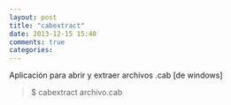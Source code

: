 ```yaml
---
layout: post
title: "cabextract"
date: 2013-12-15 15:40
comments: true
categories: 
---
```

Aplicación para abrir y extraer archivos .cab [de windows]

>$ cabextract archivo.cab

